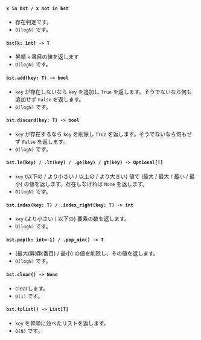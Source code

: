 
#### `x in bst / x not in bst`

- 存在判定です。
- `O(logN)` です。

#### `bst[k: int] -> T`

- 昇順 `k` 番目の値を返します
- `O(logN)` です。

#### `bst.add(key: T) -> bool`

- `key` が存在しないなら `key` を追加し `True` を返します。そうでないなら何も追加せず `False` を返します。
- `O(logN)` です。

#### `bst.discard(key: T) -> bool`

- `key` が存在するなら `key` を削除し `True` を返します。そうでないなら何もせず `False` を返します。
- `O(logN)` です。

#### `bst.le(key) / .lt(key) / .ge(key) / gt(key) -> Optional[T]`

- `key` (以下の / より小さい / 以上の / より大きい) 値で (最大 / 最大 / 最小 / 最小) の値を返します。存在しなければ `None` を返します。
- `O(logN)` です。

#### `bst.index(key: T) / .index_right(key: T) -> int`

- `key` (より小さい / 以下の) 要素の数を返します。
- `O(logN)` です。

#### `bst.pop(k: int=-1) / .pop_min() -> T`

- (最大(昇順k番目) / 最小) の値を削除し、その値を返します。
- `O(logN)` です。

#### `bst.clear() -> None`

- clearします。
- `O(1)` です。

#### `bst.tolist() -> List[T]`

- `key` を昇順に並べたリストを返します。
- `O(N)` です。
